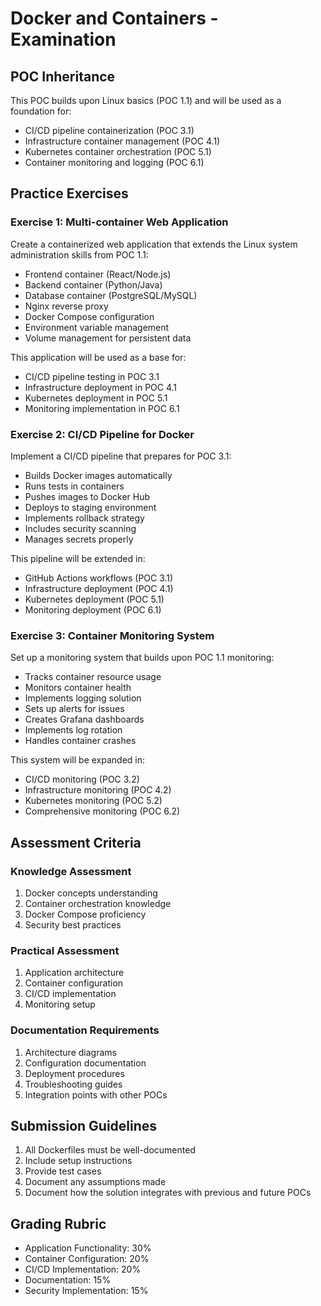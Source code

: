 # Docker and Containers - Examination

## POC Inheritance
This POC builds upon Linux basics (POC 1.1) and will be used as a foundation for:
- CI/CD pipeline containerization (POC 3.1)
- Infrastructure container management (POC 4.1)
- Kubernetes container orchestration (POC 5.1)
- Container monitoring and logging (POC 6.1)

## Practice Exercises

### Exercise 1: Multi-container Web Application
Create a containerized web application that extends the Linux system administration skills from POC 1.1:
- Frontend container (React/Node.js)
- Backend container (Python/Java)
- Database container (PostgreSQL/MySQL)
- Nginx reverse proxy
- Docker Compose configuration
- Environment variable management
- Volume management for persistent data

This application will be used as a base for:
- CI/CD pipeline testing in POC 3.1
- Infrastructure deployment in POC 4.1
- Kubernetes deployment in POC 5.1
- Monitoring implementation in POC 6.1

### Exercise 2: CI/CD Pipeline for Docker
Implement a CI/CD pipeline that prepares for POC 3.1:
- Builds Docker images automatically
- Runs tests in containers
- Pushes images to Docker Hub
- Deploys to staging environment
- Implements rollback strategy
- Includes security scanning
- Manages secrets properly

This pipeline will be extended in:
- GitHub Actions workflows (POC 3.1)
- Infrastructure deployment (POC 4.1)
- Kubernetes deployment (POC 5.1)
- Monitoring deployment (POC 6.1)

### Exercise 3: Container Monitoring System
Set up a monitoring system that builds upon POC 1.1 monitoring:
- Tracks container resource usage
- Monitors container health
- Implements logging solution
- Sets up alerts for issues
- Creates Grafana dashboards
- Implements log rotation
- Handles container crashes

This system will be expanded in:
- CI/CD monitoring (POC 3.2)
- Infrastructure monitoring (POC 4.2)
- Kubernetes monitoring (POC 5.2)
- Comprehensive monitoring (POC 6.2)

## Assessment Criteria

### Knowledge Assessment
1. Docker concepts understanding
2. Container orchestration knowledge
3. Docker Compose proficiency
4. Security best practices

### Practical Assessment
1. Application architecture
2. Container configuration
3. CI/CD implementation
4. Monitoring setup

### Documentation Requirements
1. Architecture diagrams
2. Configuration documentation
3. Deployment procedures
4. Troubleshooting guides
5. Integration points with other POCs

## Submission Guidelines
1. All Dockerfiles must be well-documented
2. Include setup instructions
3. Provide test cases
4. Document any assumptions made
5. Document how the solution integrates with previous and future POCs

## Grading Rubric
- Application Functionality: 30%
- Container Configuration: 20%
- CI/CD Implementation: 20%
- Documentation: 15%
- Security Implementation: 15% 